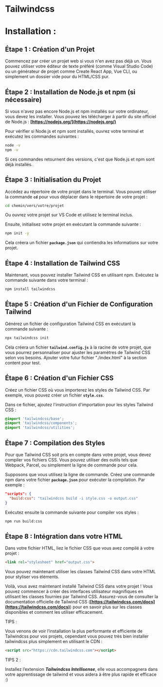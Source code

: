 # Tailwindcss

# Installation :

## **Étape 1 : Création d'un Projet**

Commencez par créer un projet web si vous n'en avez pas déjà un. Vous pouvez utiliser votre éditeur de texte préféré (comme Visual Studio Code) ou un générateur de projet comme Create React App, Vue CLI, ou simplement un dossier vide pour du HTML/CSS pur.

## **Étape 2 : Installation de Node.js et npm (si nécessaire)**

Si vous n'avez pas encore Node.js et npm installés sur votre ordinateur, vous devez les installer. Vous pouvez les télécharger à partir du site officiel de Node.js : **[https://nodejs.org/](https://nodejs.org/)**

Pour vérifier si Node.js et npm sont installés, ouvrez votre terminal et exécutez les commandes suivantes :

```bash
node -v
npm -v
```

Si ces commandes retournent des versions, c'est que Node.js et npm sont déjà installés.

## **Étape 3 : Initialisation du Projet**

Accédez au répertoire de votre projet dans le terminal. Vous pouvez utiliser la commande **`cd`** pour vous déplacer dans le répertoire de votre projet :

```bash
cd chemin/vers/votre/projet
```
Ou ouvrez votre projet sur VS Code et utilisez le terminal inclus.

Ensuite, initialisez votre projet en exécutant la commande suivante :

```bash
npm init -y
```

Cela créera un fichier **`package.json`** qui contiendra les informations sur votre projet.

## **Étape 4 : Installation de Tailwind CSS**

Maintenant, vous pouvez installer Tailwind CSS en utilisant npm. Exécutez la commande suivante dans votre terminal :

```bash
npm install tailwindcss
```

## **Étape 5 : Création d'un Fichier de Configuration Tailwind**

Générez un fichier de configuration Tailwind CSS en exécutant la commande suivante :

```bash
npx tailwindcss init
```

Cela créera un fichier **`tailwind.config.js`** à la racine de votre projet, que vous pourrez personnaliser pour ajuster les paramètres de Tailwind CSS selon vos besoins. Ajouter votre futur fichier "./index.html" à la section content pour test.

## **Étape 6 : Création d'un Fichier CSS**

Créez un fichier CSS où vous importerez les styles de Tailwind CSS. Par exemple, vous pouvez créer un fichier **`style.css`**.

Dans ce fichier, ajoutez l'instruction d'importation pour les styles Tailwind CSS :

```css
@import 'tailwindcss/base';
@import 'tailwindcss/components';
@import 'tailwindcss/utilities';
```

## **Étape 7 : Compilation des Styles**

Pour que Tailwind CSS soit pris en compte dans votre projet, vous devez compiler vos fichiers CSS. Vous pouvez utiliser des outils tels que Webpack, Parcel, ou simplement la ligne de commande pour cela.

Supposons que vous utilisez la ligne de commande. Créez une commande npm dans votre fichier **`package.json`** pour exécuter la compilation. Par exemple :

```json
"scripts": {
  "build:css": "tailwindcss build -i style.css -o output.css"
}
```

Exécutez ensuite la commande suivante pour compiler vos styles : 

```bash
npm run build:css
```

## **Étape 8 : Intégration dans votre HTML**

Dans votre fichier HTML, liez le fichier CSS que vous avez compilé à votre projet :

```html
<link rel="stylesheet" href="output.css">
```

Vous pouvez maintenant utiliser les classes Tailwind CSS dans votre HTML pour styliser vos éléments.

Voilà, vous avez maintenant installé Tailwind CSS dans votre projet ! Vous pouvez commencer à créer des interfaces utilisateur magnifiques en utilisant les classes fournies par Tailwind CSS. Assurez-vous de consulter la documentation officielle de Tailwind CSS (**[https://tailwindcss.com/docs](https://tailwindcss.com/docs)**) pour en savoir plus sur les classes disponibles et comment les utiliser efficacement.

TIPS :

Vous venons de voir l’installation la plus performante et efficiente de Tailwindcss pour vos projets, cependant vous pouvez très bien installer tailwindcss plus simplement en utilisant le CDN :

```html
<script src="https://cdn.tailwindcss.com"></script>
```

TIPS 2 : 

Installez l’extension ***Tailwindcss Intellisense***, elle vous accompagnera dans votre apprentissage de tailwind et vous aidera à être plus rapide et efficace :)
